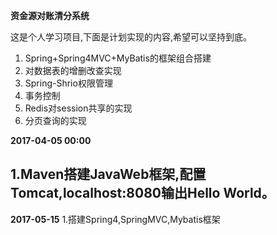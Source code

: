 **资金源对账清分系统**

这是个人学习项目,下面是计划实现的内容,希望可以坚持到底。
1. Spring+Spring4MVC+MyBatis的框架组合搭建
2. 对数据表的增删改查实现
3. Spring-Shrio权限管理
4. 事务控制
5. Redis对session共享的实现
6. 分页查询的实现




**2017-04-05 00:00**

1.Maven搭建JavaWeb框架,配置Tomcat,localhost:8080输出Hello World。
-----------------------------------------
**2017-05-15**
1.搭建Spring4,SpringMVC,Mybatis框架
